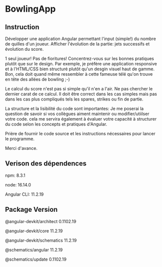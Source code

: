 # BowlingApp

## Instruction

Développer une application Angular permettant l'input (simple!) du nombre de quilles d'un joueur.
Afficher l'évolution de la partie: jets successifs et évolution du score.

1 seul joueur! Pas de fioritures!
Concentrez-vous sur les bonnes pratiques plutôt que sur le design.
Par exemple, je préfère une application responsive et à l'HTML/CSS bien structuré plutôt qu'un desgin visuel haut de gamme. Bon, cela doit quand même ressembler à cette fameuse télé qu'on trouve en tête des allées de bowling ;-)

Le calcul du score n'est pas si simple qu'il n'en a l'air. Ne pas chercher le dernier carat de ce calcul. Il doit être correct dans les cas simples mais pas dans les cas plus compliqués tels les spares, strikes ou fin de partie.

La structure et la lisibilité du code sont importantes: Je me poserai la question de savoir si vos collègues aiment maintenir ou modifier/utiilser votre code. cela me servira également à évaluer votre capacité à structurer du code selon les concepts et pratiques d'Angular.

Prière de fournir le code source et les instructions nécessaires pour lancer le programme.

Merci d'avance.


## Verison des dépendences

npm: 8.3.1

node: 16.14.0

Angular CLI: 11.2.19

Package                      Version
------------------------------------------------------
@angular-devkit/architect    0.1102.19

@angular-devkit/core         11.2.19

@angular-devkit/schematics   11.2.19

@schematics/angular          11.2.19

@schematics/update           0.1102.19

